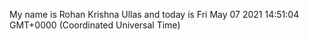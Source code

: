 My name is Rohan Krishna Ullas and today is Fri May 07 2021 14:51:04 GMT+0000 (Coordinated Universal Time)